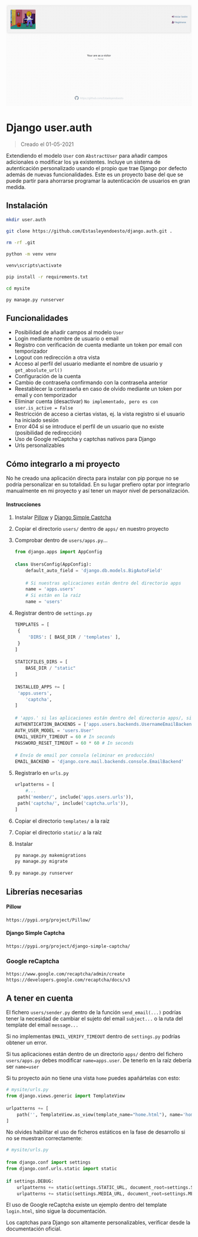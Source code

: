 ![](cover.png)

# Django user.auth

> Creado el 01-05-2021



Extendiendo el modelo `User` con `AbstractUser` para añadir campos adicionales o modificar los ya existentes. Incluye un sistema de autenticación personalizado usando el propio que trae Django por defecto además de nuevas funcionalidades. Este es un proyecto base del que se puede partir para ahorrarse programar la autenticación de usuarios en gran medida.



## Instalación

```bash
mkdir user.auth
```

```bash
git clone https://github.com/Estasleyendoesto/django.auth.git .
```

 ```bash
rm -rf .git
 ```

```bash
python -m venv venv
```

 ```bash
 venv\scripts\activate
 ```

```bash
pip install -r requirements.txt
```

 ```bash
cd mysite
 ```

```bash
py manage.py runserver
```



## Funcionalidades

- Posibilidad de añadir campos al modelo `User`
- Login mediante nombre de usuario o email
- Registro con verificación de cuenta mediante un token por email con temporizador
- Logout con redirección a otra vista
- Acceso al perfil del usuario mediante el nombre de usuario y `get_absolute_url()`
- Configuración de la cuenta
- Cambio de contraseña confirmando con la contraseña anterior
- Reestablecer la contraseña en caso de olvido mediante un token por email y con temporizador
- Eliminar cuenta (desactivar) `No implementado, pero es con user.is_active = False`
- Restricción de acceso a ciertas vistas, ej. la vista registro si el usuario ha iniciado sesión
- Error 404 si se introduce el perfil de un usuario que no existe (posibilidad de redirección)
- Uso de Google reCaptcha y captchas nativos para Django
- Urls personalizables



## Cómo integrarlo a mi proyecto

No he creado una aplicación directa para instalar con pip porque no se podría personalizar en su totalidad. En su lugar prefiero optar por integrarlo manualmente en mi proyecto y así tener un mayor nivel de personalización.



#### Instrucciones

1. Instalar [Pillow](https://pypi.org/project/Pillow/) y [Django Simple Captcha](https://pypi.org/project/django-simple-captcha/) 

1. Copiar el directorio `users/` dentro de `apps/` en nuestro proyecto

2. Comprobar dentro de `users/apps.py`...

   ```python
   from django.apps import AppConfig
   
   class UsersConfig(AppConfig):
       default_auto_field = 'django.db.models.BigAutoField'
       
       # Si nuestras aplicaciones están dentro del directorio apps
       name = 'apps.users'
       # Si están en la raíz
       name = 'users'
   
   ```

3. Registrar dentro de `settings.py`

   ```python
   TEMPLATES = [
   	{
   		'DIRS': [ BASE_DIR / 'templates' ],
   	}
   ]
   
   STATICFILES_DIRS = [
       BASE_DIR / "static"
   ]
   
   INSTALLED_APPS += [
   	'apps.users',
       'captcha',
   ]
   
   # 'apps.' si las aplicaciones están dentro del directorio apps/, sino eliminar 'apps.'
   AUTHENTICATION_BACKENDS = ['apps.users.backends.UsernameEmailBackend']
   AUTH_USER_MODEL = 'users.User'
   EMAIL_VERIFY_TIMEOUT = 60 # In seconds
   PASSWORD_RESET_TIMEOUT = 60 * 60 # In seconds
   
   # Envío de email por consola (eliminar en producción)
   EMAIL_BACKEND = 'django.core.mail.backends.console.EmailBackend'
   ```

4. Registrarlo en `urls.py`

   ```python
   urlpatterns = [
       #...
   	path('member/', include('apps.users.urls')),
   	path('captcha/', include('captcha.urls')),
   ]
   ```

5. Copiar el directorio `templates/` a la raíz

6. Copiar el directorio `static/` a la raíz

7. Instalar

   ```bash
   py manage.py makemigrations
   py manage.py migrate
   ```

8. ```bash
   py manage.py runserver
   ```



## Librerías necesarias

#### Pillow

```
https://pypi.org/project/Pillow/
```



#### Django Simple Captcha

```
https://pypi.org/project/django-simple-captcha/
```



### Google reCaptcha

```
https://www.google.com/recaptcha/admin/create
https://developers.google.com/recaptcha/docs/v3
```



## A tener en cuenta

El fichero `users/sender.py` dentro de la función `send_email(...)` podrías tener la necesidad de cambiar el sujeto del email `subject...` o la ruta del template del email `message...`

Si no implementas `EMAIL_VERIFY_TIMEOUT` dentro de `settings.py` podrías obtener un error.

Si tus aplicaciones están dentro de un directorio `apps/` dentro del fichero `users/apps.py` debes modificar `name=apps.user`. De tenerlo en la raíz debería ser `name=user`

Si tu proyecto aún no tiene una vista `home` puedes apañártelas con esto:

```python
# mysite/urls.py
from django.views.generic import TemplateView

urlpatterns += [
	path('', TemplateView.as_view(template_name="home.html"), name='home'),
]
```

No olvides habilitar el uso de ficheros estáticos en la fase de desarrollo si no se muestran correctamente:

```python
# mysite/urls.py

from django.conf import settings
from django.conf.urls.static import static

if settings.DEBUG:
    urlpatterns += static(settings.STATIC_URL, document_root=settings.STATIC_ROOT)
    urlpatterns += static(settings.MEDIA_URL, document_root=settings.MEDIA_ROOT) # If media/ exists
```

El uso de Google reCaptcha existe un ejemplo dentro del template `login.html`, sino sigue la documentación.

Los captchas para Django son altamente personalizables, verificar desde la documentación oficial.